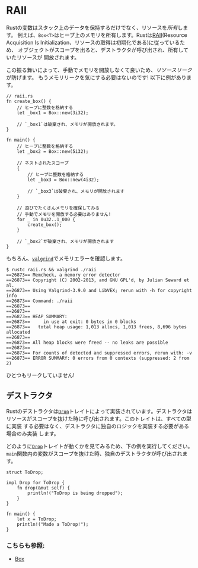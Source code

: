 # RAII

Rustの変数はスタック上のデータを保持するだけでなく、リソースを*所有*します。
例えば、`Box<T>`はヒープ上のメモリを所有します。Rustは[RAII][raii](Resource
Acquisition Is Initialization、リソースの取得は初期化である)に従っているため、
オブジェクトがスコープを出ると、デストラクタが呼び出され、所有していたリソースが
開放されます。

この振る舞いによって、手動でメモリを開放しなくて良いため、*リソースリーク*が防げます。
もうメモリリークを気にする必要はないのです! 以下に例があります。

```rust,editable
// raii.rs
fn create_box() {
    // ヒープに整数を格納する
    let _box1 = Box::new(3i32);

    // `_box1`は破棄され、メモリが開放されます。
}

fn main() {
    // ヒープに整数を格納する
    let _box2 = Box::new(5i32);

    // ネストされたスコープ
    {
        // ヒープに整数を格納する
        let _box3 = Box::new(4i32);

        // `_box3`は破棄され、メモリが開放されます
    }

    // 遊びでたくさんメモリを確保してみる
    // 手動でメモリを開放する必要はありません!
    for _ in 0u32..1_000 {
        create_box();
    }

    // `_box2`が破棄され、メモリが開放されます
}
```

もちろん、[`valgrind`][valgrind]でメモリエラーを確認します。

```shell
$ rustc raii.rs && valgrind ./raii
==26873== Memcheck, a memory error detector
==26873== Copyright (C) 2002-2013, and GNU GPL'd, by Julian Seward et al.
==26873== Using Valgrind-3.9.0 and LibVEX; rerun with -h for copyright info
==26873== Command: ./raii
==26873==
==26873==
==26873== HEAP SUMMARY:
==26873==     in use at exit: 0 bytes in 0 blocks
==26873==   total heap usage: 1,013 allocs, 1,013 frees, 8,696 bytes allocated
==26873==
==26873== All heap blocks were freed -- no leaks are possible
==26873==
==26873== For counts of detected and suppressed errors, rerun with: -v
==26873== ERROR SUMMARY: 0 errors from 0 contexts (suppressed: 2 from 2)
```

ひとつもリークしていません!

## デストラクタ

Rustのデストラクタは[`Drop`]トレイトによって実装されています。デストラクタは
リソースがスコープを抜けた時に呼び出されます。このトレイトは、すべての型に実装
する必要はなく、デストラクタに独自のロジックを実装する必要がある場合のみ実装
します。

どのように[`Drop`]トレイトが動くかを見てみるため、下の例を実行してください。
`main`関数内の変数がスコープを抜けた時、独自のデストラクタが呼び出されます。

```rust,editable
struct ToDrop;

impl Drop for ToDrop {
    fn drop(&mut self) {
        println!("ToDrop is being dropped");
    }
}

fn main() {
    let x = ToDrop;
    println!("Made a ToDrop!");
}
```

### こちらも参照:

- [Box][box]

[raii]: https://en.wikipedia.org/wiki/Resource_Acquisition_Is_Initialization
[box]: ../std/box.md
[valgrind]: http://valgrind.org/info/
[`Drop`]: https://doc.rust-lang.org/std/ops/trait.Drop.html
